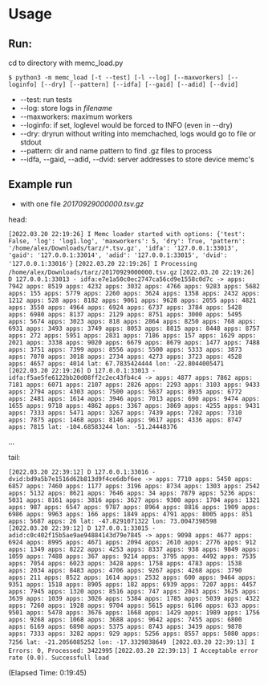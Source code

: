 # Usage

## Run:

cd to directory with memc_load.py

`$ python3 -m memc_load [-t --test] [-l --log] [--maxworkers] [--loginfo] [--dry] [--pattern] [--idfa] [--gaid] [--adid] [--dvid]`

* --test: run tests
* --log: store logs in <i>filename</i>
* --maxworkers: maximum workers
* --loginfo: if set, loglevel would be forced to INFO (even in --dry)
* --dry: dryrun without writing into memchached, logs would go to file or stdout
* --pattern: dir and name pattern to find .gz files to process
* --idfa, --gaid, --adid, --dvid: server addresses to store device memc's



## Example run

* with one file <i>20170929000000.tsv.gz</i>

head:

`[2022.03.20 22:19:26] I Memc loader started with options: {'test': False, 'log': 'log1.log', 'maxworkers': 5, 'dry': True, 'pattern': '/home/alex/Downloads/tarz/*.tsv.gz', 'idfa': '127.0.0.1:33013', 'gaid': '127.0.0.1:33014', 'adid': '127.0.0.1:33015', 'dvid': '127.0.0.1:33016'}`
`[2022.03.20 22:19:26] I Processing /home/alex/Downloads/tarz/20170929000000.tsv.gz`
`[2022.03.20 22:19:26] D 127.0.0.1:33013 - idfa:e7e1a50c0ec2747ca56cd9e1558c0d7c -> apps: 7942 apps: 8519 apps: 4232 apps: 3032 apps: 4766 apps: 9283 apps: 5682 apps: 155 apps: 5779 apps: 2260 apps: 3624 apps: 1358 apps: 2432 apps: 1212 apps: 528 apps: 8182 apps: 9061 apps: 9628 apps: 2055 apps: 4821 apps: 3550 apps: 4964 apps: 6924 apps: 6737 apps: 3784 apps: 5428 apps: 6980 apps: 8137 apps: 2129 apps: 8751 apps: 3000 apps: 5495 apps: 5674 apps: 3023 apps: 818 apps: 2864 apps: 8250 apps: 768 apps: 6931 apps: 3493 apps: 3749 apps: 8053 apps: 8815 apps: 8448 apps: 8757 apps: 272 apps: 5951 apps: 2831 apps: 7186 apps: 157 apps: 1629 apps: 2021 apps: 3338 apps: 9020 apps: 6679 apps: 8679 apps: 1477 apps: 7488 apps: 3751 apps: 7399 apps: 8556 apps: 5500 apps: 5333 apps: 3873 apps: 7070 apps: 3018 apps: 2734 apps: 4273 apps: 3723 apps: 4528 apps: 4657 apps: 4014 lat: 67.7835424444 lon: -22.8044005471 `
`[2022.03.20 22:19:26] D 127.0.0.1:33013 - idfa:f5ae5fe6122bb20d08ff2c2ec43fb4c4 -> apps: 4877 apps: 7862 apps: 7181 apps: 6071 apps: 2107 apps: 2826 apps: 2293 apps: 3103 apps: 9433 apps: 2794 apps: 4303 apps: 7500 apps: 5637 apps: 8935 apps: 6772 apps: 2481 apps: 1614 apps: 3946 apps: 7013 apps: 690 apps: 9474 apps: 1655 apps: 9718 apps: 4862 apps: 3367 apps: 3869 apps: 4255 apps: 9431 apps: 7333 apps: 5471 apps: 3267 apps: 7439 apps: 7202 apps: 7310 apps: 7875 apps: 1468 apps: 8146 apps: 9617 apps: 4336 apps: 8747 apps: 7815 lat: -104.68583244 lon: -51.24448376`

...

tail:

`[2022.03.20 22:39:12] D 127.0.0.1:33016 - dvid:bd9a5b7e1516d62b813d9f4ce6dbf6ee -> apps: 7710 apps: 5450 apps: 6857 apps: 7460 apps: 1177 apps: 3196 apps: 8734 apps: 1303 apps: 2542 apps: 5132 apps: 8621 apps: 7646 apps: 34 apps: 7879 apps: 5236 apps: 5031 apps: 8161 apps: 3816 apps: 3627 apps: 9300 apps: 1704 apps: 1321 apps: 987 apps: 6547 apps: 9787 apps: 8964 apps: 8816 apps: 1909 apps: 6986 apps: 9963 apps: 166 apps: 1849 apps: 4791 apps: 8005 apps: 851 apps: 5687 apps: 26 lat: -47.8291071322 lon: 73.0047398598 `
`[2022.03.20 22:39:12] D 127.0.0.1:33015 - adid:c0c402f15b5ae9ae94884143d79e7845 -> apps: 9098 apps: 4677 apps: 6924 apps: 8995 apps: 4671 apps: 2094 apps: 2610 apps: 2776 apps: 912 apps: 1349 apps: 8222 apps: 4253 apps: 8337 apps: 938 apps: 9849 apps: 1059 apps: 7488 apps: 367 apps: 9214 apps: 3795 apps: 4492 apps: 7535 apps: 7054 apps: 6023 apps: 3428 apps: 1758 apps: 4783 apps: 1538 apps: 2034 apps: 8483 apps: 4706 apps: 9267 apps: 4268 apps: 3790 apps: 211 apps: 8522 apps: 1614 apps: 2532 apps: 600 apps: 9464 apps: 9351 apps: 1518 apps: 8905 apps: 182 apps: 6939 apps: 7207 apps: 4457 apps: 7945 apps: 1320 apps: 8516 apps: 747 apps: 2043 apps: 3625 apps: 3639 apps: 1039 apps: 3026 apps: 5384 apps: 1785 apps: 5039 apps: 4322 apps: 7260 apps: 1928 apps: 9704 apps: 5615 apps: 6106 apps: 633 apps: 9501 apps: 5478 apps: 3676 apps: 1668 apps: 1429 apps: 1989 apps: 1756 apps: 9268 apps: 1068 apps: 3688 apps: 9642 apps: 7455 apps: 6800 apps: 6169 apps: 6890 apps: 5375 apps: 8743 apps: 3439 apps: 9878 apps: 7333 apps: 3282 apps: 929 apps: 5256 apps: 8557 apps: 5080 apps: 7256 lat: -21.2056085252 lon: -17.3329838649 `
`[2022.03.20 22:39:13] I Errors: 0, Processed: 3422995`
`[2022.03.20 22:39:13] I Acceptable error rate (0.0). Successfull load`

(Elapsed Time: 0:19:45)
